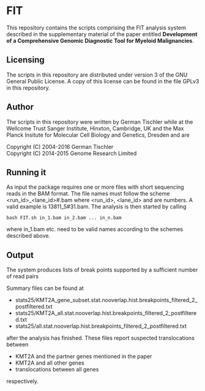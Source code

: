 # FIT

This repository contains the scripts comprising the FIT analysis system described in the supplementary material of the paper entitled
**Development of a Comprehensive Genomic Diagnostic Tool for Myeloid Malignancies**.

## Licensing
The scripts in this repository are distributed under version 3 of the GNU General Public License. A copy of this license can be found in the file GPLv3 in this repository.

## Author
The scripts in this repository were written by German Tischler while at the Wellcome Trust Sanger Institute, Hinxton, Cambridge, UK and the Max Planck Insitute for Molecular Cell
Biology and Genetics, Dresden and are

Copyright (C) 2004-2016 German Tischler  
Copyright (C) 2014-2015 Genome Research Limited

## Running it
As input the package requires one or more files with short sequencing reads in the BAM format. The file names must follow the scheme
<run_id>_<lane_id>#<tag>.bam where <run_id>, <lane_id> and <tag> are numbers. A valid example is 13811_5#31.bam. The analysis is then started by calling

```
bash FIT.sh in_1.bam in_2.bam ... in_n.bam
```

where in_1.bam etc. need to be valid names according to the schemes described above.

## Output
The system produces lists of break points supported by a sufficient number of read pairs

Summary files can be found at

- stats25/KMT2A_gene_subset.stat.nooverlap.hist.breakpoints_filtered_2_postfiltered.txt
- stats25/KMT2A_all.stat.nooverlap.hist.breakpoints_filtered_2_postfiltered.txt
- stats25/all.stat.nooverlap.hist.breakpoints_filtered_2_postfiltered.txt

after the analysis has finished. These files report suspected translocations between

- KMT2A and the partner genes mentioned in the paper
- KMT2A and all other genes
- translocations between all genes

respectively.
